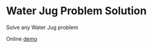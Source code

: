 # Water Jug Problem Solution
Solve any Water Jug problem

Online [demo](https://ebinxavier.github.io/waterJugProblem/)
